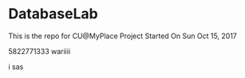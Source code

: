 # DatabaseLab

This is the repo for CU@MyPlace Project
Started On Sun Oct 15, 2017

5822771333
wariiii


i sas
